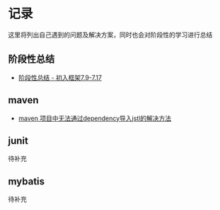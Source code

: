 # 记录

这里将列出自己遇到的问题及解决方案，同时也会对阶段性的学习进行总结

## 阶段性总结

- [阶段性总结 - 初入框架7.9-7.17](http://www.zkyyo.com/2017/07/17/%E9%98%B6%E6%AE%B5%E6%80%A7%E6%80%BB%E7%BB%93-%E5%88%9D%E5%85%A5%E6%A1%86%E6%9E%B67.9-7.17.html)


## maven

- [maven 项目中无法通过dependency导入jstl的解决方法](http://www.zkyyo.com/2017/07/14/maven%E9%A1%B9%E7%9B%AE%E4%B8%AD%E6%97%A0%E6%B3%95%E9%80%9A%E8%BF%87dependency%E5%AF%BC%E5%85%A5jstl%E7%9A%84%E8%A7%A3%E5%86%B3%E6%96%B9%E6%B3%95.html)



## junit

待补充



## mybatis

待补充





